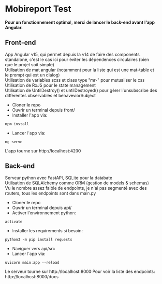 # Mobireport Test

**Pour un fonctionnement optimal, merci de lancer le back-end avant l'app Angular.**

## Front-end
App Angular v15, qui permet depuis la v14 de faire des components standalone, c'est le cas ici pour éviter les dépendences circulaires (bien que le projet soit simple)\
Utilisation de mat angular (notamment pour la liste qui est une mat-table et le prompt qui est un dialog)\
Utilisation de variables scss et class type "mr-" pour mutualiser le css\
Utilisation de RxJS pour le state management\
Utilisation de UntilDestroy() et untilDestroyed() pour gérer l'unsubscribe des différentes observables et behaveviorSubject

+ Cloner le repo
+ Ouvrir un terminal depuis front/
+ Installer l'app via:
```
npm install
```
+ Lancer l'app via:
```
ng serve
```
L'app tourne sur http://localhost:4200

## Back-end
Serveur python avec FastAPI, SQLite pour la databate\
Utilisation de SQLAlchemy comme ORM (gestion de models & schemas)\
Vu le nombre assez faible de endpoints, je n'ai pas segmenté avec des routers, tous les endpoints sont dans main.py

+ Cloner le repo
+ Ouvrir un terminal depuis api/
+ Activer l'environnement python:
```
activate
```
+ Installer les requirements si besoin:
```
python3 -m pip install requests
```
+ Naviguer vers api/src
+ Lancer l'app via:
```
uvicorn main:app --reload
```
Le serveur tourne sur http://localhost:8000
Pour voir la liste des endpoints: http://localhost:8000/docs
